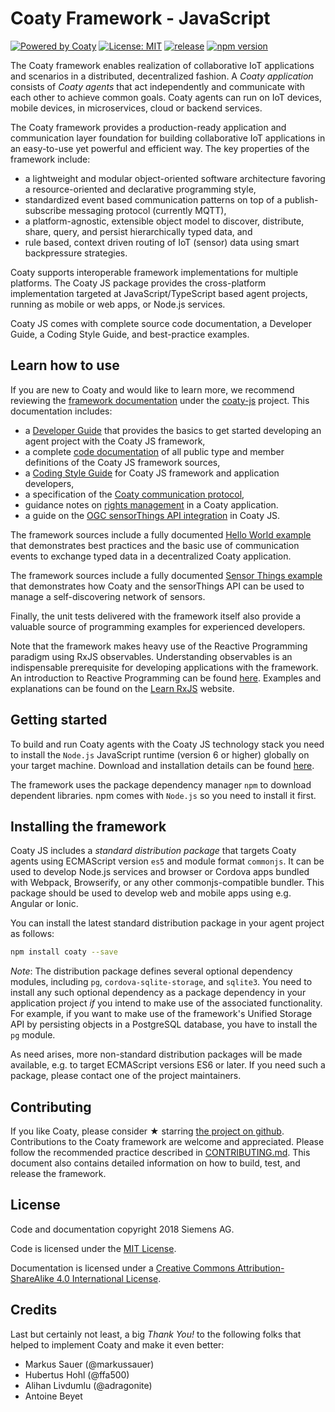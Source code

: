 # Coaty Framework - JavaScript

[![Powered by Coaty](https://img.shields.io/badge/Powered%20by-Coaty-FF8C00.svg)](https://coaty.io)
[![License: MIT](https://img.shields.io/badge/License-MIT-blue.svg)](https://opensource.org/licenses/MIT)
[![release](https://img.shields.io/badge/release-Conventional%20Commits-yellow.svg)](https://conventionalcommits.org/)
[![npm version](https://badge.fury.io/js/coaty.svg)](https://www.npmjs.com/package/coaty)

The Coaty framework enables realization of collaborative IoT applications and scenarios
in a distributed, decentralized fashion. A *Coaty application* consists of *Coaty agents*
that act independently and communicate with each other to achieve common goals. Coaty
agents can run on IoT devices, mobile devices, in microservices, cloud or backend services.

The Coaty framework provides a production-ready application and communication layer
foundation for building collaborative IoT applications in an easy-to-use yet powerful and
efficient way. The key properties of the framework include:

* a lightweight and modular object-oriented software architecture favoring a
  resource-oriented and declarative programming style,
* standardized event based communication patterns on top of a publish-subscribe
  messaging protocol (currently MQTT),
* a platform-agnostic, extensible object model to discover, distribute, share,
  query, and persist hierarchically typed data, and
* rule based, context driven routing of IoT (sensor) data using smart backpressure
  strategies.

Coaty supports interoperable framework implementations for multiple platforms.
The Coaty JS package provides the cross-platform implementation targeted at
JavaScript/TypeScript based agent projects, running as mobile or web apps, or Node.js
services.

Coaty JS comes with complete source code documentation, a Developer Guide,
a Coding Style Guide, and best-practice examples.

## Learn how to use

If you are new to Coaty and would like to learn more, we
recommend reviewing the [framework documentation](https://coatyio.github.io/coaty-js/)
under the [coaty-js](https://github.com/coatyio/coaty-js) project.
This documentation includes:

* a [Developer Guide](https://coatyio.github.io/coaty-js/man/developer-guide/)
  that provides the basics to get started developing an agent project with the Coaty JS framework,
* a complete [code documentation](https://coatyio.github.io/coaty-js/tsdoc/index.html)
  of all public type and member definitions of the Coaty JS framework sources,
* a [Coding Style Guide](https://coatyio.github.io/coaty-js/man/coding-style-guide/)
  for Coaty JS framework and application developers,
* a specification of the [Coaty communication protocol](https://coatyio.github.io/coaty-js/man/communication-protocol/),
* guidance notes on [rights management](https://coatyio.github.io/coaty-js/man/rights-management/)
  in a Coaty application.
* a guide on the [OGC sensorThings API integration](https://coatyio.github.io/coaty-js/man/sensor-things-guide/) in Coaty JS.

The framework sources include a fully documented
[Hello World example](https://github.com/coatyio/coaty-js/blob/master/examples/hello-world/README.md)
that demonstrates best practices and the basic use of communication events to
exchange typed data in a decentralized Coaty application.

The framework sources include a fully documented
[Sensor Things example](https://github.com/coatyio/coaty-js/blob/master/examples/sensor-things/README.md)
that demonstrates how Coaty and the sensorThings API can be used to manage a self-discovering
network of sensors.

Finally, the unit tests delivered with the framework itself also provide a valuable
source of programming examples for experienced developers.

Note that the framework makes heavy use of the Reactive Programming paradigm
using RxJS observables. Understanding observables is an indispensable
prerequisite for developing applications with the framework. An introduction to
Reactive Programming can be found [here](http://reactivex.io/). Examples and
explanations can be found on the [Learn RxJS](https://www.learnrxjs.io/) website.

## Getting started

To build and run Coaty agents with the Coaty JS technology stack
you need to install the `Node.js` JavaScript runtime (version 6 or higher) globally on
your target machine. Download and installation details can be found [here](http://nodejs.org/).

The framework uses the package dependency manager `npm` to download dependent libraries.
npm comes with `Node.js` so you need to install it first.

## Installing the framework

Coaty JS includes a *standard distribution package*
that targets Coaty agents using ECMAScript version `es5` and
module format `commonjs`. It can be used to develop Node.js services
and browser or Cordova apps bundled with Webpack, Browserify, or any
other commonjs-compatible bundler. This package should be used to
develop web and mobile apps using e.g. Angular or Ionic.

You can install the latest standard distribution package in your
agent project as follows:

```sh
npm install coaty --save
```

*Note*: The distribution package defines several optional dependency modules, including
`pg`, `cordova-sqlite-storage`, and `sqlite3`. You need to install any such
optional dependency as a package dependency in your application project *if* you intend to make
use of the associated functionality. For example, if you want to make use of the framework's
Unified Storage API by persisting objects in a PostgreSQL database, you have to install
the `pg` module.

As need arises, more non-standard distribution packages will be made available,
e.g. to target ECMAScript versions ES6 or later. If you need such a package,
please contact one of the project maintainers.

## Contributing

If you like Coaty, please consider &#x2605; starring
[the project on github](https://github.com/coatyio/coaty-js). Contributions to the
Coaty framework are welcome and appreciated. Please follow the recommended practice
described in [CONTRIBUTING.md](https://github.com/coatyio/coaty-js/blob/master/CONTRIBUTING.md).
This document also contains detailed information on how to build, test, and release the
framework.

## License

Code and documentation copyright 2018 Siemens AG.

Code is licensed under the [MIT License](https://opensource.org/licenses/MIT).

Documentation is licensed under a
[Creative Commons Attribution-ShareAlike 4.0 International License](http://creativecommons.org/licenses/by-sa/4.0/).

## Credits

Last but certainly not least, a big *Thank You!* to the following folks that
helped to implement Coaty and make it even better:

* Markus Sauer (@markussauer)
* Hubertus Hohl (@ffa500)
* Alihan Livdumlu (@adragonite)
* Antoine Beyet
